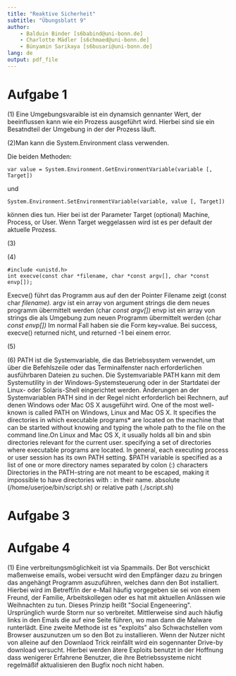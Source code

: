 ```yaml
---
title: "Reaktive Sicherheit"
subtitle: "Übungsblatt 9"
author: 
	- Balduin Binder [s6babind@uni-bonn.de]
	- Charlotte Mädler [s6chmaed@uni-bonn.de]
	- Bünyamin Sarikaya [s6busari@uni-bonn.de]
lang: de
output: pdf_file
---
```


# Aufgabe 1

(1) Eine Umgebungsvaraible ist ein dynamsich gennanter Wert, der beeinflussen  kann wie ein Prozess ausgeführt wird. Hierbei sind sie ein Besatndteil der Umgebung in der der Prozess läuft. 

(2)Man kann die System.Environment class verwenden.

Die beiden Methoden: 
```
var value = System.Environment.GetEnvironmentVariable(variable [, Target])
```
und
```
System.Environment.SetEnvironmentVariable(variable, value [, Target])
```
können dies tun. Hier bei ist der Parameter Target (optional) Machine, Process, or User. Wenn Target weggelassen wird ist es per default der aktuelle Prozess.

(3)

(4)
```
#include <unistd.h> 
int execve(const char *filename, char *const argv[], char *const envp[]);
```
Execve() führt das Programm aus auf den der Pointer Filename zeigt (const char *filename).*
argv ist ein array von argument strings die dem neues programm übermittelt werden (char *const argv[])* 
envp ist ein array von strings die als Umgebung zum neuen Programm übermittelt werden (char *const envp[])* Im normal Fall haben sie die Form key=value.
Bei success, execve() returned nicht, und returned -1 bei einem error. 

(5)

(6)
PATH ist die Systemvariable, die das Betriebssystem verwendet, um über die Befehlszeile oder das Terminalfenster nach erforderlichen ausführbaren Dateien zu suchen.
Die Systemvariable PATH kann mit dem Systemutility in der Windows-Systemsteuerung oder in der Startdatei der Linux- oder Solaris-Shell eingerichtet werden.
Änderungen an der Systemvariablen PATH sind in der Regel nicht erforderlich bei Rechnern, auf denen Windows oder Mac OS X ausgeführt wird.
One of the most well-known is called PATH on Windows, Linux and Mac OS X. It specifies the directories in which executable programs* are located on the machine that can be started without knowing and typing the whole path to the file on the command line.On Linux and Mac OS X, it usually holds all bin and sbin directories relevant for the current user.
specifying a set of directories where executable programs are located. In general, each executing process or user session has its own PATH setting.
 $PATH variable is specified as a list of one or more directory names separated by colon (:) characters
 Directories in the PATH-string are not meant to be escaped, making it impossible to have directories with : in their name. 
 absolute (/home/userjoe/bin/script.sh) or relative path (./script.sh) 
 
 # Aufgabe 3
 
 # Aufgabe 4
 (1) Eine verbreitungsmöglichkeit ist via Spammails. Der Bot verschickt maßenweise emails, wobei versucht wird den Empfänger dazu zu bringen das angehängt Programm asuzuführen, welches dann den Bot installiert. Hierbei wird im Betreff/in der e-Mail häufig vorgegeben sie sei von einem Freund, der Familie, Arbeitskollegen oder es hat mit aktuellen Anlässen wie Weihnachten zu tun. Dieses Prinzip heißt "Social Engeneering". Ursprünglich wurde Storm nur so verbreitet. Mittlerweise sind auch häufig links in den Emals die auf eine Seite führen, wo man dann die Malware runterlädt. 
 Eine zweite Methode ist es "exploits" also Schwachstellen vom Browser auszunutzen um so den Bot zu installieren. Wenn der Nutzer nicht von alleine auf den Downlaod Trick reinfällt wird ein sogennanter Drive-by download versucht.  Hierbei werden ätere Exploits benutzt in der Hoffnung dass wenigerer Erfahrene Benutzer, die ihre Betriebssysteme nicht regelmäßif aktualisieren den Bugfix noch nicht haben.
           
